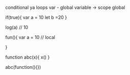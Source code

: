 conditional ya loops
var - global variable -> scope global

if(true){
    var a = 10
    let b =20
}

log(a) // 10

fun(){
    var a = 10 // local 

}

function abc(x){
x()
}

abc(function(){})
